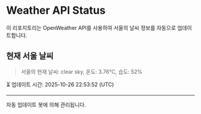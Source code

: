 
# Weather API Status

이 리포지토리는 OpenWeather API를 사용하여 서울의 날씨 정보를 자동으로 업데이트합니다.

## 현재 서울 날씨
> 서울의 현재 날씨: clear sky, 온도: 3.76°C, 습도: 52%

⏳ 업데이트 시간: 2025-10-26 22:53:52 (UTC)

---
자동 업데이트 봇에 의해 관리됩니다.
